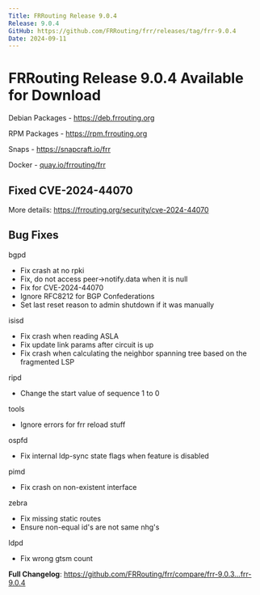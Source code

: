 ```yaml
---
Title: FRRouting Release 9.0.4
Release: 9.0.4
GitHub: https://github.com/FRRouting/frr/releases/tag/frr-9.0.4
Date: 2024-09-11
---
```


FRRouting Release 9.0.4 Available for Download
==============================================

Debian Packages - https://deb.frrouting.org

RPM Packages - https://rpm.frrouting.org

Snaps - https://snapcraft.io/frr

Docker - [quay.io/frrouting/frr](https://quay.io/repository/frrouting/frr/manifest/sha256:94fdfb41b75cf266f5e523f0b5a80d9a2c67af29570b031e0e377c02d275f6e6)

## Fixed CVE-2024-44070

More details: https://frrouting.org/security/cve-2024-44070

## Bug Fixes

bgpd
- Fix crash at no rpki
- Fix, do not access peer->notify.data when it is null
- Fix for CVE-2024-44070
- Ignore RFC8212 for BGP Confederations
- Set last reset reason to admin shutdown if it was manually

isisd
- Fix crash when reading ASLA
- Fix update link params after circuit is up
- Fix crash when calculating the neighbor spanning tree based on the fragmented LSP

ripd
- Change the start value of sequence 1 to 0

tools
- Ignore errors for frr reload stuff

ospfd
- Fix internal ldp-sync state flags when feature is disabled

pimd
- Fix crash on non-existent interface

zebra
- Fix missing static routes
- Ensure non-equal id's are not same nhg's

ldpd
- Fix wrong gtsm count

**Full Changelog**: https://github.com/FRRouting/frr/compare/frr-9.0.3...frr-9.0.4
